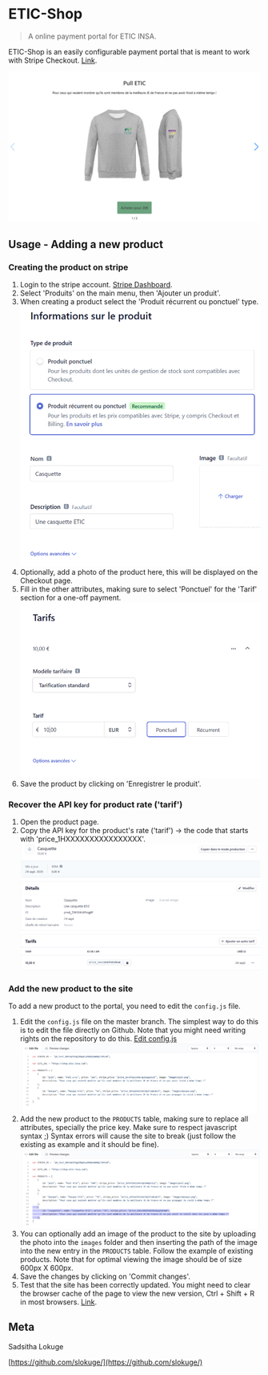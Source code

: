 # ETIC-Shop
> A online payment portal for ETIC INSA.

ETIC-Shop is an easily configurable payment portal that is meant to work with Stripe Checkout.
[Link](https://shop.etic-insa.com/).

![](screenshots/screenshot-1.png)

## Usage - Adding a new product

### Creating the product on stripe

1. Login to the stripe account. [Stripe Dashboard](https://dashboard.stripe.com/).
2. Select 'Produits' on the main menu, then 'Ajouter un produit'.
3. When creating a product select the 'Produit récurrent ou ponctuel' type.
![](screenshots/stripe-add_product_1.png)
4. Optionally, add a photo of the product here, this will be displayed on the Checkout page.
5. Fill in the other attributes, making sure to select 'Ponctuel' for the 'Tarif' section for a one-off payment. 
![](screenshots/stripe-add_product_2.png)
6. Save the product by clicking on 'Enregistrer le produit'.

### Recover the API key for product rate ('tarif')

1. Open the product page.
2. Copy the API key for the product's rate ('tarif') -> the code that starts with 'price_1HXXXXXXXXXXXXXXXX'.
![](screenshots/stripe-add_product_3.png)

### Add the new product to the site

To add a new product to the portal, you need to edit the `config.js` file.

1. Edit the `config.js` file on the master branch. The simplest way to do this is to edit the file directly on Github. Note that you might need writing rights on the repository to do this. [Edit config.js](https://github.com/ETICINSATechnologies/ETIC-Shop/edit/master/config.js)
![](screenshots/github-add_product_1.png)
2. Add the new product to the `PRODUCTS` table, making sure to replace all attributes, specially the price key. Make sure to respect javascript syntax ;) Syntax errors will cause the site to break (just follow the existing as example and it should be fine).
![](screenshots/github-add_product_2.png)
3. You can optionally add an image of the product to the site by uploading the photo into the `images` folder and then inserting the path of the image into the new entry in the `PRODUCTS` table. Follow the example of existing products. Note that for optimal viewing the image should be of size 600px X 600px.
4. Save the changes by clicking on 'Commit changes'.
5. Test that the site has been correctly updated. You might need to clear the browser cache of the page to view the new version, Ctrl + Shift + R in most browsers. [Link](https://shop.etic-insa.com/).

## Meta

Sadsitha Lokuge

[https://github.com/slokuge/](https://github.com/slokuge/)
